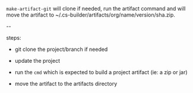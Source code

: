 `make-artifact-git` will clone if needed, run the artifact command and will move the artifact to ~/.cs-builder/artifacts/org/name/version/sha.zip.

--

steps:

* git clone the project/branch if needed

* update the project

* run the `cmd` which is expected to build a project artifact (ie: a zip or jar)

* move the artifact to the artifacts directory
